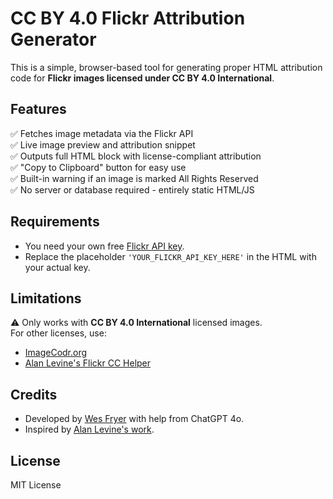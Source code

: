 # CC BY 4.0 Flickr Attribution Generator

This is a simple, browser-based tool for generating proper HTML attribution code for **Flickr images licensed under CC BY 4.0 International**.

## Features

✅ Fetches image metadata via the Flickr API  
✅ Live image preview and attribution snippet  
✅ Outputs full HTML block with license-compliant attribution  
✅ "Copy to Clipboard" button for easy use  
✅ Built-in warning if an image is marked All Rights Reserved  
✅ No server or database required - entirely static HTML/JS  

## Requirements

- You need your own free [Flickr API key](https://www.flickr.com/services/apps/create/).  
- Replace the placeholder `'YOUR_FLICKR_API_KEY_HERE'` in the HTML with your actual key.  

## Limitations

⚠️ Only works with **CC BY 4.0 International** licensed images.  
For other licenses, use:  
- [ImageCodr.org](https://www.imagecodr.org/)  
- [Alan Levine's Flickr CC Helper](https://code.cog.dog/flickr-cc-helper/)  

## Credits

- Developed by [Wes Fryer](https://wesfryer.com) with help from ChatGPT 4o.  
- Inspired by [Alan Levine's work](https://cogdogblog.com/2025/06/flickr-cc-attribution-helper-4/).  

## License

MIT License